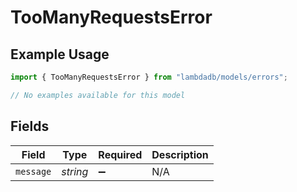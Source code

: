 # TooManyRequestsError

## Example Usage

```typescript
import { TooManyRequestsError } from "lambdadb/models/errors";

// No examples available for this model
```

## Fields

| Field              | Type               | Required           | Description        |
| ------------------ | ------------------ | ------------------ | ------------------ |
| `message`          | *string*           | :heavy_minus_sign: | N/A                |